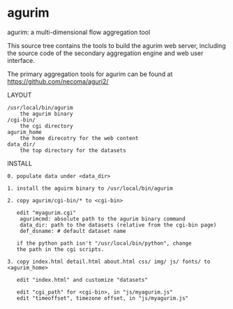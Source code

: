# agurim
agurim: a multi-dimensional flow aggregation tool

This source tree contains the tools to build the agurim web server,
including the source code of the secondary aggregation engine and web
user interface.

The primary aggregation tools for agurim can be found at
https://github.com/necoma/aguri2/


LAYOUT

	/usr/local/bin/agurim
		the agurim binary
	/cgi-bin/
		the cgi directory
	agurim_home
		the home direcotry for the web content
	data_dir/
		the top directory for the datasets

INSTALL

	0. populate data under <data_dir>

	1. install the aguirm binary to /usr/local/bin/agurim

	2. copy agurim/cgi-bin/* to <cgi-bin>

	   edit "myagurim.cgi"
	   	agurimcmd: absolute path to the agurim binary command
		data_dir: path to the datasets (relative from the cgi-bin page)
		def_dsname: # default dataset name

	   if the python path isn't "/usr/local/bin/python", change
	   the path in the cgi scripts.

	3. copy index.html detail.html about.html css/ img/ js/ fonts/ to <agurim_home>

	   edit "index.html" and customize "datasets"

	   edit "cgi_path" for <cgi-bin>, in "js/myagurim.js"
	   edit "timeoffset", timezone offset, in "js/myagurim.js"

